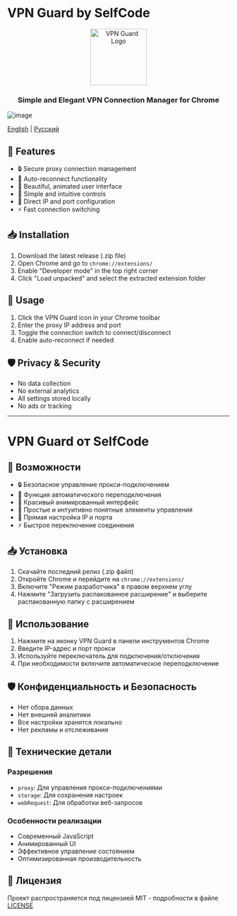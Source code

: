 # VPN Guard by SelfCode

<div align="center">
  <img src="icons/icon128.png" alt="VPN Guard Logo" width="128" height="128">
  <h3>Simple and Elegant VPN Connection Manager for Chrome</h3>
</div>

![image](https://github.com/user-attachments/assets/68bc4d37-e2c0-4826-a385-b113339ea0a5)

[English](#english) | [Русский](#русский)

<a name="english"></a>
## 🌟 Features

- 🔒 Secure proxy connection management
- 🔄 Auto-reconnect functionality
- 💫 Beautiful, animated user interface
- 🎯 Simple and intuitive controls
- 🔐 Direct IP and port configuration
- ⚡ Fast connection switching

## 📥 Installation

1. Download the latest release (.zip file)
2. Open Chrome and go to `chrome://extensions/`
3. Enable "Developer mode" in the top right corner
4. Click "Load unpacked" and select the extracted extension folder

## 🚀 Usage

1. Click the VPN Guard icon in your Chrome toolbar
2. Enter the proxy IP address and port
3. Toggle the connection switch to connect/disconnect
4. Enable auto-reconnect if needed

## 🛡️ Privacy & Security

- No data collection
- No external analytics
- All settings stored locally
- No ads or tracking

---

<a name="русский"></a>
# VPN Guard от SelfCode

## 🌟 Возможности

- 🔒 Безопасное управление прокси-подключением
- 🔄 Функция автоматического переподключения
- 💫 Красивый анимированный интерфейс
- 🎯 Простые и интуитивно понятные элементы управления
- 🔐 Прямая настройка IP и порта
- ⚡ Быстрое переключение соединения

## 📥 Установка

1. Скачайте последний релиз (.zip файл)
2. Откройте Chrome и перейдите на `chrome://extensions/`
3. Включите "Режим разработчика" в правом верхнем углу
4. Нажмите "Загрузить распакованное расширение" и выберите распакованную папку с расширением

## 🚀 Использование

1. Нажмите на иконку VPN Guard в панели инструментов Chrome
2. Введите IP-адрес и порт прокси
3. Используйте переключатель для подключения/отключения
4. При необходимости включите автоматическое переподключение

## 🛡️ Конфиденциальность и Безопасность

- Нет сбора данных
- Нет внешней аналитики
- Все настройки хранятся локально
- Нет рекламы и отслеживания

## 🔧 Технические детали

### Разрешения
- `proxy`: Для управления прокси-подключениями
- `storage`: Для сохранения настроек
- `webRequest`: Для обработки веб-запросов

### Особенности реализации
- Современный JavaScript
- Анимированный UI
- Эффективное управление состоянием
- Оптимизированная производительность

## 📄 Лицензия

Проект распространяется под лицензией MIT - подробности в файле [LICENSE](LICENSE)
